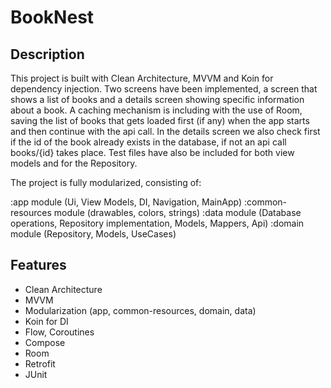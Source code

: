 # BookNest

## Description
This project is built with Clean Architecture, MVVM and Koin for dependency injection. Two screens have been implemented, a screen that shows a list of books and a details screen showing specific information about a book.
A caching mechanism is including with the use of Room, saving the list of books that gets loaded first (if any) when the app starts and then continue with the api call. In the details screen we also check first
if the id of the book already exists  in the database, if not an api call books/{id} takes place. Test files have also be included for both view models and for the Repository.

The project is fully modularized, consisting of:

:app module (Ui, View Models, DI, Navigation, MainApp) 
:common-resources module (drawables, colors, strings) 
:data module (Database operations, Repository implementation, Models, Mappers, Api)
:domain module (Repository, Models, UseCases)

## Features
+ Clean Architecture
+ MVVM
+ Modularization (app, common-resources, domain, data)
+ Koin for DI
+ Flow, Coroutines
+ Compose
+ Room
+ Retrofit
+ JUnit




